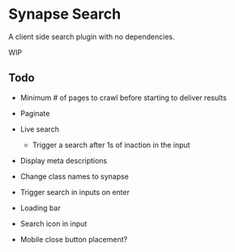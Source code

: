 # Synapse Search

A client side search plugin with no dependencies.

WIP

## Todo
- Minimum # of pages to crawl before starting to deliver results
- Paginate
- Live search
	+ Trigger a search after 1s of inaction in the input
- Display meta descriptions
- Change class names to synapse
- Trigger search in inputs on enter

- Loading bar
- Search icon in input
- Mobile close button placement?
